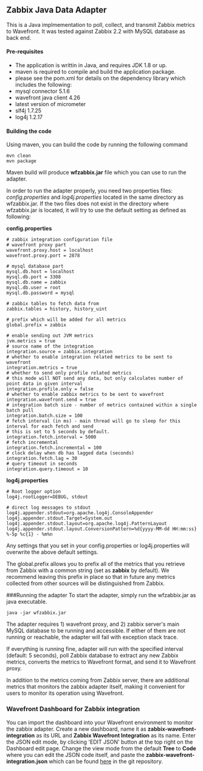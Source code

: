## Zabbix Java Data Adapter

This is a Java implmementation to poll, collect, and transmit Zabbix metrics to Wavefront. It was tested against Zabbix 2.2 with MySQL database as back end.

#### Pre-requisites
- The application is writtin in Java, and requires JDK 1.8 or up.
- maven is required to compile and build the application package.
- please see the pom.xml for details on the dependency library which includes the following:
 - mysql connector 5.1.6
 - wavefront java client 4.26
 - latest version of micrometer
 - slf4j 1.7.25
 - log4j 1.2.17

#### Building the code
Using maven, you can build the code by running the following command

```
mvn clean
mvn package
```

Maven build will produce **wfzabbix.jar** file which you can use to run the adapter.

In order to run the adapter properly, you need two properties files: *config.properties* and *log4j.properties* located in the same directory as wfzabbix.jar. If the two files does not exist in the directory where wfzabbix.jar is located, it will try to use the default setting as defined as following:

**config.properties**
```
# zabbix integration configuration file
# wavefront proxy part
wavefront.proxy.host = localhost
wavefront.proxy.port = 2878

# mysql database part
mysql.db.host = localhost
mysql.db.port = 3308
mysql.db.name = zabbix
mysql.db.user = root
mysql.db.password = mysql

# zabbix tables to fetch data from
zabbix.tables = history, history_uint

# prefix which will be added for all metrics
global.prefix = zabbix

# enable sending out JVM metrics
jvm.metrics = true
# source name of the integration
integration.source = zabbix.integration
# whether to enable integration related metrics to be sent to wavefront
integration.metrics = true
# whether to send only profile related metrics
# this mode will NOT send any data, but only calculates number of point data in given interval
integration.profile.only = false
# whether to enable zabbix metrics to be sent to wavefront
integration.wavefront.send = true
# integration batch size - number of metrics contained within a single batch pull
integration.batch.size = 100
# fetch interval (in ms) - main thread will go to sleep for this interval for each fetch and send
# this is set to 5 seconds by default.
integration.fetch.interval = 5000
# fetch incremental
integration.fetch.incremental = 100
# clock delay when db has lagged data (seconds)
integration.fetch.lag = 30
# query timeout in seconds
integration.query.timeout = 10

```

**log4j.properties**
```
# Root logger option
log4j.rootLogger=DEBUG, stdout

# direct log messages to stdout
log4j.appender.stdout=org.apache.log4j.ConsoleAppender
log4j.appender.stdout.Target=System.out
log4j.appender.stdout.layout=org.apache.log4j.PatternLayout
log4j.appender.stdout.layout.ConversionPattern=%d{yyyy-MM-dd HH:mm:ss} %-5p %c{1} - %m%n
```
Any settings that you set in your config.properties or log4j.properties will overwrite the above default settings.

The global.prefix allows you to prefix all of the metrics that you retrieve from Zabbix with a common string (set as **zabbix** by default). We recommend leaving this prefix in place so that in future any metrics collected from other sources will be distinguished from Zabbix.

###Running the adapter
To start the adapter, simply run the wfzabbix.jar as java executable.

```
java -jar wfzabbix.jar
```

The adapter requires 1) wavefront proxy, and 2) zabbix server's main MySQL database to be running and accessible. If either of them are not running or reachable, the adapter will fail with exception stack trace.

If everything is running fine, adapter will run with the specified interval (default: 5 seconds), poll Zabbix database to extract any new Zabbix metrics, converts the metrics to Wavefront format, and send it to Wavefront proxy.

In addition to the metrics coming from Zabbix server, there are additional metrics that monitors the zabbix adapter itself, making it convenient for users to monitor its operation using Wavefront.

### Wavefront Dashboard for Zabbix integration
You can import the dashboard into your Wavefront environment to monitor the zabbix adapter. Create a new dashboard, name it as **zabbix-wavefront-integration** as its URL and **Zabbix Wavefront Integration** as its name. Enter the JSON edit mode, by clicking 'EDIT JSON' button at the top right on the Dashboard edit page. Change the view mode from the default **Tree** to **Code** where you can edit the JSON code itself, and paste the **zabbix-wavefront-integration.json** which can be found [here](dashboard/zabbix-wavefront-integration.json) in the git repository.

